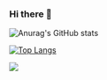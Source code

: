 ### Hi there 👋

<!--
**qiuye2015/qiuye2015** is a ✨ _special_ ✨ repository because its `README.md` (this file) appears on your GitHub profile.

Here are some ideas to get you started:

- 🔭 I’m currently working on ...
- 🌱 I’m currently learning ...
- 👯 I’m looking to collaborate on ...
- 🤔 I’m looking for help with ...
- 💬 Ask me about ...
- 📫 How to reach me: ...
- 😄 Pronouns: ...
- ⚡ Fun fact: ...
-->
![Anurag's GitHub stats](https://github-readme-stats.vercel.app/api?username=qiuye2015&show_icons=true&theme=dracula)

[![Top Langs](https://github-readme-stats.vercel.app/api/top-langs/?username=qiuye2015&langs_count=8)](https://github.com/anuraghazra/github-readme-stats)

![]( https://steins-gate-visitor-count.greenhandatsjtu.repl.co/{这里可以加入GitHub名字，也可以是其他的字符串})
